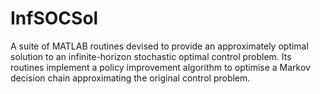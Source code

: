 InfSOCSol
=========

A suite of MATLAB routines devised to provide an approximately optimal
solution to an infinite-horizon stochastic optimal control problem.
Its routines implement a policy improvement algorithm to optimise a
Markov decision chain approximating the original control problem.
